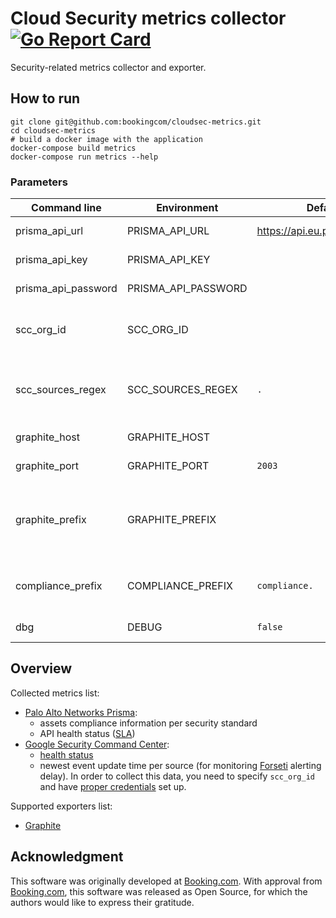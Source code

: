 # Cloud Security metrics collector [![Go Report Card](https://goreportcard.com/badge/github.com/bookingcom/cloudsec-metrics)](https://goreportcard.com/report/github.com/bookingcom/cloudsec-metrics)

Security-related metrics collector and exporter.

## How to run

```console
git clone git@github.com:bookingcom/cloudsec-metrics.git
cd cloudsec-metrics
# build a docker image with the application
docker-compose build metrics
docker-compose run metrics --help
```

### Parameters

| Command line            | Environment             | Default                  | Description                           |
| ----------------------- | ----------------------- | ------------------------ | ------------------------------------- |
| prisma_api_url          | PRISMA_API_URL          | https://api.eu.prismacloud.io | Prisma API key                   |
| prisma_api_key          | PRISMA_API_KEY          |                          | Prisma API key                        |
| prisma_api_password     | PRISMA_API_PASSWORD     |                          | Prisma API password                   |
| scc_org_id              | SCC_ORG_ID              |                          | Google SCC numeric organisation ID    |
| scc_sources_regex       | SCC_SOURCES_REGEX       | `.`                      | Google SCC sources Display Name filter regexp |
| graphite_host           | GRAPHITE_HOST           |                          | Graphite hostname                     |
| graphite_port           | GRAPHITE_PORT           | `2003`                   | Graphite port                         |
| graphite_prefix         | GRAPHITE_PREFIX         |                          | Global Graphite metrics prefix, applied to everything |
| compliance_prefix       | COMPLIANCE_PREFIX       | `compliance.`            | Graphite compliance metrics prefix    |
| dbg                     | DEBUG                   | `false`                  | debug mode                            |

## Overview

Collected metrics list:

- [Palo Alto Networks Prisma](https://www.paloaltonetworks.com/cloud-security):
  - assets compliance information per security standard
  - API health status ([SLA](https://www.paloaltonetworks.com/resources/datasheets/prisma-public-cloud-service-level-agreement))
- [Google Security Command Center](https://cloud.google.com/security-command-center/):
  - [health status](https://status.cloud.google.com/)
  - newest event update time per source (for monitoring [Forseti](https://forsetisecurity.org/) alerting delay).
  In order to collect this data, you need to specify `scc_org_id` and 
  have [proper credentials](https://cloud.google.com/docs/authentication/production) set up.

Supported exporters list:

- [Graphite](https://graphiteapp.org/)

## Acknowledgment

This software was originally developed at [Booking.com](http://www.booking.com).
With approval from [Booking.com](http://www.booking.com), this software was released
as Open Source, for which the authors would like to express their gratitude.
